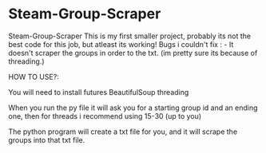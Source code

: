# Steam-Group-Scraper
Steam-Group-Scraper
This is my first smaller project, probably its not the best code for this job, but atleast its working!
Bugs i couldn't fix :
    - It doesn't scraper the groups in order to the txt. (im pretty sure its because of threading.)
    
    
HOW TO USE?:

You will need to install
futures
BeautifulSoup
threading

When you run the py file it will ask you for a starting group id and an ending one, then for threads i recommend using 15-30 (up to you)

The python program will create a txt file for you, and it will scrape the groups into that txt file.
